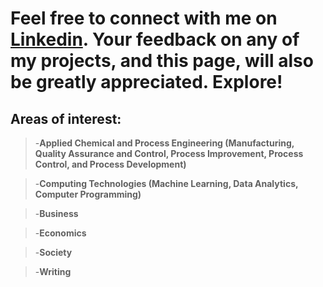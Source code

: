 # Feel free to connect with me on [Linkedin](https://www.linkedin.com/in/lamideogundeji/). Your feedback on any of my projects, and this page, will also be greatly appreciated. Explore!

## Areas of interest: 
  > -**Applied Chemical and Process Engineering (Manufacturing, Quality Assurance and Control, Process Improvement, Process Control, and Process Development)**
  
  > -**Computing Technologies (Machine Learning, Data Analytics, Computer Programming)**
  
  > -**Business**
  
  > -**Economics**
  
  > -**Society**
  
  > -**Writing**
  

